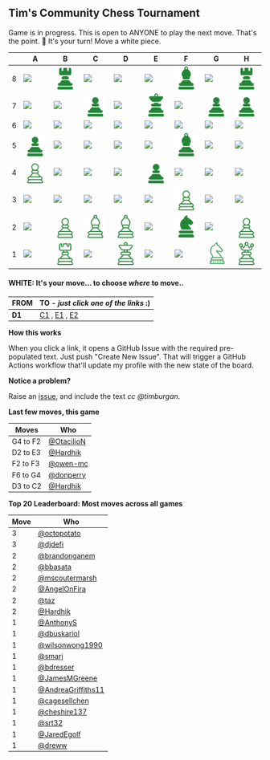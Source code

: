 
## Tim's Community Chess Tournament

Game is in progress. This is open to ANYONE to play the next move. That's the point. :wave:  It's your turn! Move a white piece.

|   | A | B | C | D | E | F | G | H |
| - | - | - | - | - | - | - | - | - |
| 8 | ![](https://raw.githubusercontent.com/timburgan/timburgan/master/chess_images/blank.png) | ![](https://raw.githubusercontent.com/timburgan/timburgan/master/chess_images/r.png) | ![](https://raw.githubusercontent.com/timburgan/timburgan/master/chess_images/blank.png) | ![](https://raw.githubusercontent.com/timburgan/timburgan/master/chess_images/blank.png) | ![](https://raw.githubusercontent.com/timburgan/timburgan/master/chess_images/blank.png) | ![](https://raw.githubusercontent.com/timburgan/timburgan/master/chess_images/b.png) | ![](https://raw.githubusercontent.com/timburgan/timburgan/master/chess_images/blank.png) | ![](https://raw.githubusercontent.com/timburgan/timburgan/master/chess_images/r.png) |
| 7 | ![](https://raw.githubusercontent.com/timburgan/timburgan/master/chess_images/blank.png) | ![](https://raw.githubusercontent.com/timburgan/timburgan/master/chess_images/blank.png) | ![](https://raw.githubusercontent.com/timburgan/timburgan/master/chess_images/p.png) | ![](https://raw.githubusercontent.com/timburgan/timburgan/master/chess_images/blank.png) | ![](https://raw.githubusercontent.com/timburgan/timburgan/master/chess_images/k.png) | ![](https://raw.githubusercontent.com/timburgan/timburgan/master/chess_images/blank.png) | ![](https://raw.githubusercontent.com/timburgan/timburgan/master/chess_images/p.png) | ![](https://raw.githubusercontent.com/timburgan/timburgan/master/chess_images/p.png) |
| 6 | ![](https://raw.githubusercontent.com/timburgan/timburgan/master/chess_images/blank.png) | ![](https://raw.githubusercontent.com/timburgan/timburgan/master/chess_images/blank.png) | ![](https://raw.githubusercontent.com/timburgan/timburgan/master/chess_images/blank.png) | ![](https://raw.githubusercontent.com/timburgan/timburgan/master/chess_images/blank.png) | ![](https://raw.githubusercontent.com/timburgan/timburgan/master/chess_images/blank.png) | ![](https://raw.githubusercontent.com/timburgan/timburgan/master/chess_images/blank.png) | ![](https://raw.githubusercontent.com/timburgan/timburgan/master/chess_images/blank.png) | ![](https://raw.githubusercontent.com/timburgan/timburgan/master/chess_images/blank.png) |
| 5 | ![](https://raw.githubusercontent.com/timburgan/timburgan/master/chess_images/p.png) | ![](https://raw.githubusercontent.com/timburgan/timburgan/master/chess_images/blank.png) | ![](https://raw.githubusercontent.com/timburgan/timburgan/master/chess_images/blank.png) | ![](https://raw.githubusercontent.com/timburgan/timburgan/master/chess_images/blank.png) | ![](https://raw.githubusercontent.com/timburgan/timburgan/master/chess_images/blank.png) | ![](https://raw.githubusercontent.com/timburgan/timburgan/master/chess_images/b.png) | ![](https://raw.githubusercontent.com/timburgan/timburgan/master/chess_images/blank.png) | ![](https://raw.githubusercontent.com/timburgan/timburgan/master/chess_images/blank.png) |
| 4 | ![](https://raw.githubusercontent.com/timburgan/timburgan/master/chess_images/P.png) | ![](https://raw.githubusercontent.com/timburgan/timburgan/master/chess_images/blank.png) | ![](https://raw.githubusercontent.com/timburgan/timburgan/master/chess_images/blank.png) | ![](https://raw.githubusercontent.com/timburgan/timburgan/master/chess_images/blank.png) | ![](https://raw.githubusercontent.com/timburgan/timburgan/master/chess_images/p.png) | ![](https://raw.githubusercontent.com/timburgan/timburgan/master/chess_images/blank.png) | ![](https://raw.githubusercontent.com/timburgan/timburgan/master/chess_images/blank.png) | ![](https://raw.githubusercontent.com/timburgan/timburgan/master/chess_images/blank.png) |
| 3 | ![](https://raw.githubusercontent.com/timburgan/timburgan/master/chess_images/blank.png) | ![](https://raw.githubusercontent.com/timburgan/timburgan/master/chess_images/blank.png) | ![](https://raw.githubusercontent.com/timburgan/timburgan/master/chess_images/blank.png) | ![](https://raw.githubusercontent.com/timburgan/timburgan/master/chess_images/blank.png) | ![](https://raw.githubusercontent.com/timburgan/timburgan/master/chess_images/blank.png) | ![](https://raw.githubusercontent.com/timburgan/timburgan/master/chess_images/P.png) | ![](https://raw.githubusercontent.com/timburgan/timburgan/master/chess_images/blank.png) | ![](https://raw.githubusercontent.com/timburgan/timburgan/master/chess_images/blank.png) |
| 2 | ![](https://raw.githubusercontent.com/timburgan/timburgan/master/chess_images/blank.png) | ![](https://raw.githubusercontent.com/timburgan/timburgan/master/chess_images/P.png) | ![](https://raw.githubusercontent.com/timburgan/timburgan/master/chess_images/B.png) | ![](https://raw.githubusercontent.com/timburgan/timburgan/master/chess_images/B.png) | ![](https://raw.githubusercontent.com/timburgan/timburgan/master/chess_images/blank.png) | ![](https://raw.githubusercontent.com/timburgan/timburgan/master/chess_images/n.png) | ![](https://raw.githubusercontent.com/timburgan/timburgan/master/chess_images/blank.png) | ![](https://raw.githubusercontent.com/timburgan/timburgan/master/chess_images/P.png) |
| 1 | ![](https://raw.githubusercontent.com/timburgan/timburgan/master/chess_images/blank.png) | ![](https://raw.githubusercontent.com/timburgan/timburgan/master/chess_images/R.png) | ![](https://raw.githubusercontent.com/timburgan/timburgan/master/chess_images/blank.png) | ![](https://raw.githubusercontent.com/timburgan/timburgan/master/chess_images/K.png) | ![](https://raw.githubusercontent.com/timburgan/timburgan/master/chess_images/blank.png) | ![](https://raw.githubusercontent.com/timburgan/timburgan/master/chess_images/blank.png) | ![](https://raw.githubusercontent.com/timburgan/timburgan/master/chess_images/N.png) | ![](https://raw.githubusercontent.com/timburgan/timburgan/master/chess_images/Q.png) |

#### **WHITE:** It's your move... to choose _where_ to move..

| FROM | TO - _just click one of the links_ :) |
| ---- | -- |
| **D1** | [C1](https://github.com/timburgan/timburgan/issues/new?title=chess%7Cmove%7Cd1c1%7C111&body=Just+push+%27Submit+new+issue%27.+You+don%27t+need+to+do+anything+else.) , [E1](https://github.com/timburgan/timburgan/issues/new?title=chess%7Cmove%7Cd1e1%7C111&body=Just+push+%27Submit+new+issue%27.+You+don%27t+need+to+do+anything+else.) , [E2](https://github.com/timburgan/timburgan/issues/new?title=chess%7Cmove%7Cd1e2%7C111&body=Just+push+%27Submit+new+issue%27.+You+don%27t+need+to+do+anything+else.) |

<!--

**Winning moves**

| Moves | Who |
| ----- | --- |
| xx    | @timburgan |

-->

**How this works**

When you click a link, it opens a GitHub Issue with the required pre-populated text. Just push "Create New Issue". That will trigger a GitHub Actions workflow that'll update my profile with the new state of the board.

**Notice a problem?**

Raise an [issue](https://github.com/timburgan/timburgan/issues/new), and include the text _cc @timburgan_.

<!--

#### Moves so far this game

| Date | Who | Move |
| ---- | --- | ---- |
| xx | @timburgan | a1b3 |


#### Leaderboard

-->

**Last few moves, this game**

| Moves | Who |
| ----- | --- |
| G4 to F2 | [@OtacilioN](https://github.com/OtacilioN) |
| D2 to E3 | [@Hardhik](https://github.com/Hardhik) |
| F2 to F3 | [@owen-mc](https://github.com/owen-mc) |
| F6 to G4 | [@donperry](https://github.com/donperry) |
| D3 to C2 | [@Hardhik](https://github.com/Hardhik) |

**Top 20 Leaderboard: Most moves across all games**


| Move | Who |
| ----- | --- |
| 3 | [@octopotato](https://github.com/octopotato) |
| 3 | [@djdefi](https://github.com/djdefi) |
| 2 | [@brandonganem](https://github.com/brandonganem) |
| 2 | [@bbasata](https://github.com/bbasata) |
| 2 | [@mscoutermarsh](https://github.com/mscoutermarsh) |
| 2 | [@AngelOnFira](https://github.com/AngelOnFira) |
| 2 | [@taz](https://github.com/taz) |
| 2 | [@Hardhik](https://github.com/Hardhik) |
| 1 | [@AnthonyS](https://github.com/AnthonyS) |
| 1 | [@dbuskariol](https://github.com/dbuskariol) |
| 1 | [@wilsonwong1990](https://github.com/wilsonwong1990) |
| 1 | [@smarj](https://github.com/smarj) |
| 1 | [@bdresser](https://github.com/bdresser) |
| 1 | [@JamesMGreene](https://github.com/JamesMGreene) |
| 1 | [@AndreaGriffiths11](https://github.com/AndreaGriffiths11) |
| 1 | [@cagesellchen](https://github.com/cagesellchen) |
| 1 | [@cheshire137](https://github.com/cheshire137) |
| 1 | [@srt32](https://github.com/srt32) |
| 1 | [@JaredEgolf](https://github.com/JaredEgolf) |
| 1 | [@dreww](https://github.com/dreww) |

